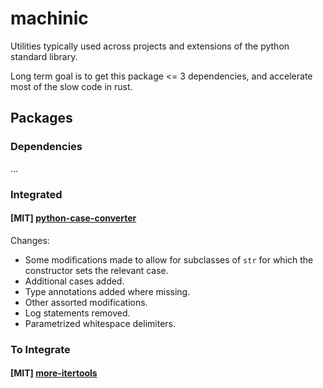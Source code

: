 # machinic

Utilities typically used across projects and extensions of the python standard library.

Long term goal is to get this package <= 3 dependencies, and accelerate most of the slow code in rust.

## Packages

### Dependencies

...

### Integrated

#### [MIT] [python-case-converter](https://github.com/chrisdoherty4/python-case-converter)

Changes:

- Some modifications made to allow for subclasses of `str` for which the constructor sets the relevant case.
- Additional cases added.
- Type annotations added where missing.
- Other assorted modifications.
- Log statements removed.
- Parametrized whitespace delimiters.


### To Integrate

#### [MIT] [more-itertools](https://github.com/more-itertools/more-itertools)

<!--
Maybe will add, but probably split into separate project:

- [cryptography](https://github.com/pyca/cryptography)
- [scipy](https://github.com/scipy/scipy)
- [sympy](https://github.com/sympy/sympy)
- [numpy](https://github.com/numpy/numpy)

## References

- [superstring]()
- [adict]()

-->